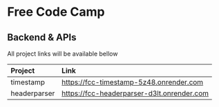 # Free Code Camp

## Backend & APIs

All project links will be available bellow

| Project      | Link                                       |
| :----------- | :----------------------------------------- |
| timestamp    | https://fcc-timestamp-5z48.onrender.com    |
| headerparser | https://fcc-headerparser-d3lt.onrender.com |
